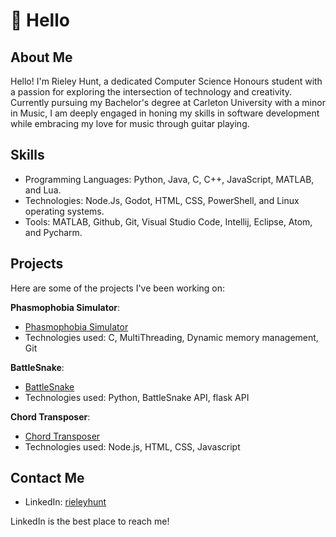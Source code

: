 # 👋 Hello

## About Me
Hello! I'm Rieley Hunt, a dedicated Computer Science Honours student with a passion for exploring the intersection of technology and creativity. Currently pursuing my Bachelor's degree at Carleton University with a minor in Music, I am deeply engaged in honing my skills in software development while embracing my love for music through guitar playing.

## Skills
- Programming Languages: Python, Java, C, C++, JavaScript, MATLAB, and Lua.
- Technologies: Node.Js, Godot, HTML, CSS, PowerShell, and Linux operating systems.
- Tools: MATLAB, Github, Git, Visual Studio Code, Intellij, Eclipse, Atom, and Pycharm.

## Projects
Here are some of the projects I've been working on:

**Phasmophobia Simulator**:
   - [Phasmophobia Simulator](https://github.com/rieleyhunt/Phasmophobia-Simulator)
   - Technologies used: C, MultiThreading, Dynamic memory management, Git

**BattleSnake**:
   - [BattleSnake](https://github.com/rieleyhunt/Battle-Snake)
   - Technologies used: Python, BattleSnake API, flask API

**Chord Transposer**:
   - [Chord Transposer](https://github.com/rieleyhunt/Chord-Transposer)
   - Technologies used: Node.js, HTML, CSS, Javascript

## Contact Me
- LinkedIn: [rieleyhunt](https://www.linkedin.com/in/rieleyhunt/)

LinkedIn is the best place to reach me!
